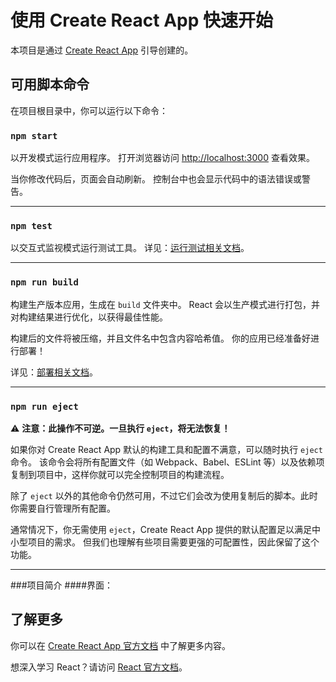 
# 使用 Create React App 快速开始

本项目是通过 [Create React App](https://github.com/facebook/create-react-app) 引导创建的。

## 可用脚本命令

在项目根目录中，你可以运行以下命令：

### `npm start`

以开发模式运行应用程序。
打开浏览器访问 [http://localhost:3000](http://localhost:3000) 查看效果。

当你修改代码后，页面会自动刷新。
控制台中也会显示代码中的语法错误或警告。

---

### `npm test`

以交互式监视模式运行测试工具。
详见：[运行测试相关文档](https://facebook.github.io/create-react-app/docs/running-tests)。

---

### `npm run build`

构建生产版本应用，生成在 `build` 文件夹中。
React 会以生产模式进行打包，并对构建结果进行优化，以获得最佳性能。

构建后的文件将被压缩，并且文件名中包含内容哈希值。
你的应用已经准备好进行部署！

详见：[部署相关文档](https://facebook.github.io/create-react-app/docs/deployment)。

---

### `npm run eject`

⚠️ **注意：此操作不可逆。一旦执行 `eject`，将无法恢复！**

如果你对 Create React App 默认的构建工具和配置不满意，可以随时执行 `eject` 命令。
该命令会将所有配置文件（如 Webpack、Babel、ESLint 等）以及依赖项复制到项目中，这样你就可以完全控制项目的构建流程。

除了 `eject` 以外的其他命令仍然可用，不过它们会改为使用复制后的脚本。此时你需要自行管理所有配置。

通常情况下，你无需使用 `eject`，Create React App 提供的默认配置足以满足中小型项目的需求。
但我们也理解有些项目需要更强的可配置性，因此保留了这个功能。

---
###项目简介
####界面：


## 了解更多

你可以在 [Create React App 官方文档](https://facebook.github.io/create-react-app/docs/getting-started) 中了解更多内容。

想深入学习 React？请访问 [React 官方文档](https://reactjs.org/)。



